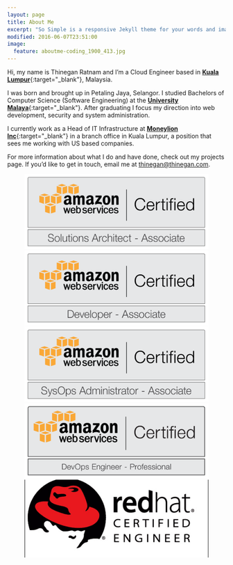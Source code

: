 ```yaml
---
layout: page
title: About Me
excerpt: "So Simple is a responsive Jekyll theme for your words and images."
modified: 2016-06-07T23:51:00
image:
  feature: aboutme-coding_1900_413.jpg
---
```


Hi, my name is Thinegan Ratnam and I’m a Cloud Engineer based in [**Kuala Lumpur**](https://www.lonelyplanet.com/malaysia/kuala-lumpur){:target="_blank"}, Malaysia.

I was born and brought up in Petaling Jaya, Selangor.
I studied Bachelors of Computer Science (Software Engineering) at the [**University Malaya**](https://en.wikipedia.org/wiki/University_of_Malaya){:target="_blank"}.
After graduating I focus my direction into web development, security and system administration.

I currently work as a Head of IT Infrastructure at [**Moneylion Inc**](https://www.moneylion.com/){:target="_blank"} in a branch office in Kuala Lumpur,
a position that sees me working with US based companies.

For more information about what I do and have done, check out my projects page.
If you’d like to get in touch, email me at [thinegan@thinegan.com](mailto:thinegan@thinegan.com).

<figure class="third">
	<img src="../images/AWS-Solutions-Architect-Associate.png" alt="image">
	<img src="../images/AWS-Developer-Associate.png" alt="image">
	<img src="../images/AWS-SysOps-Administrator-Associate.png" alt="image">
	<img src="../images/AWS-Certified-DevOps Engineer-Professional_Large.png" alt="image">
	<img src="../images/Redhat-Cetified-Engineer.jpg" alt="image">
</figure>

